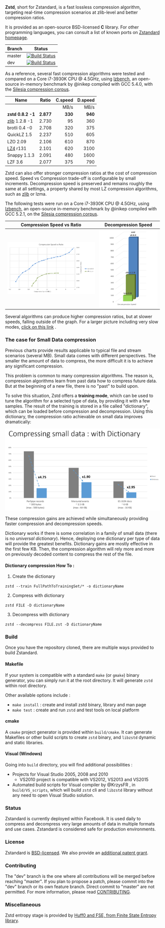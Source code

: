  **Zstd**, short for Zstandard, is a fast lossless compression algorithm,
 targeting real-time compression scenarios at zlib-level and better compression ratios.

It is provided as an open-source BSD-licensed **C** library.
For other programming languages,
you can consult a list of known ports on [Zstandard homepage](http://www.zstd.net/#other-languages).

|Branch      |Status   |
|------------|---------|
|master      | [![Build Status](https://travis-ci.org/facebook/zstd.svg?branch=master)](https://travis-ci.org/facebook/zstd) |
|dev         | [![Build Status](https://travis-ci.org/facebook/zstd.svg?branch=dev)](https://travis-ci.org/facebook/zstd) |

As a reference, several fast compression algorithms were tested and compared on a Core i7-3930K CPU @ 4.5GHz, using [lzbench], an open-source in-memory benchmark by @inikep compiled with GCC 5.4.0, with the [Silesia compression corpus].

[lzbench]: https://github.com/inikep/lzbench
[Silesia compression corpus]: http://sun.aei.polsl.pl/~sdeor/index.php?page=silesia


|Name             | Ratio | C.speed | D.speed |
|-----------------|-------|--------:|--------:|
|                 |       |   MB/s  |  MB/s   |
|**zstd 0.8.2 -1**|**2.877**|**330**| **940** |
| [zlib] 1.2.8 -1 | 2.730 |    95   |   360   |
| brotli 0.4 -0   | 2.708 |   320   |   375   |
| QuickLZ 1.5     | 2.237 |   510   |   605   |
| LZO 2.09        | 2.106 |   610   |   870   |
| [LZ4] r131      | 2.101 |   620   |  3100   |
| Snappy 1.1.3    | 2.091 |   480   |  1600   |
| LZF 3.6         | 2.077 |   375   |   790   |

[zlib]:http://www.zlib.net/
[LZ4]: http://www.lz4.org/

Zstd can also offer stronger compression ratios at the cost of compression speed.
Speed vs Compression trade-off is configurable by small increments. Decompression speed is preserved and remains roughly the same at all settings, a property shared by most LZ compression algorithms, such as [zlib] or lzma.

The following tests were run on a Core i7-3930K CPU @ 4.5GHz, using [lzbench], an open-source in-memory benchmark by @inikep compiled with GCC 5.2.1, on the [Silesia compression corpus].

Compression Speed vs Ratio | Decompression Speed
---------------------------|--------------------
![Compression Speed vs Ratio](images/Cspeed4.png "Compression Speed vs Ratio") | ![Decompression Speed](images/Dspeed4.png "Decompression Speed")

Several algorithms can produce higher compression ratios, but at slower speeds, falling outside of the graph.
For a larger picture including very slow modes, [click on this link](images/DCspeed5.png) .


### The case for Small Data compression

Previous charts provide results applicable to typical file and stream scenarios (several MB). Small data comes with different perspectives. The smaller the amount of data to compress, the more difficult it is to achieve any significant compression.

This problem is common to many compression algorithms. The reason is, compression algorithms learn from past data how to compress future data. But at the beginning of a new file, there is no "past" to build upon.

To solve this situation, Zstd offers a __training mode__, which can be used to tune the algorithm for a selected type of data, by providing it with a few samples. The result of the training is stored in a file called "dictionary", which can be loaded before compression and decompression. Using this dictionary, the compression ratio achievable on small data improves dramatically:

![Compressing Small Data](images/smallData.png "Compressing Small Data")

These compression gains are achieved while simultaneously providing faster compression and decompression speeds.

Dictionary works if there is some correlation in a family of small data (there is no _universal dictionary_).
Hence, deploying one dictionary per type of data will provide the greatest benefits. Dictionary gains are mostly effective in the first few KB. Then, the compression algorithm will rely more and more on previously decoded content to compress the rest of the file.

#### Dictionary compression How To :

1) Create the dictionary

`zstd --train FullPathToTrainingSet/* -o dictionaryName`

2) Compress with dictionary

`zstd FILE -D dictionaryName`

3) Decompress with dictionary

`zstd --decompress FILE.zst -D dictionaryName`

### Build

Once you have the repository cloned, there are multiple ways provided to build Zstandard.

#### Makefile

If your system is compatible with a standard `make` (or `gmake`) binary generator,
you can simply run it at the root directory.
It will generate `zstd` within root directory.

Other available options include :
- `make install` : create and install zstd binary, library and man page
- `make test` : create and run `zstd` and test tools on local platform

#### cmake

A `cmake` project generator is provided within `build/cmake`.
It can generate Makefiles or other build scripts
to create `zstd` binary, and `libzstd` dynamic and static libraries.

#### Visual (Windows)

Going into `build` directory, you will find additional possibilities :
- Projects for Visual Studio 2005, 2008 and 2010
  + VS2010 project is compatible with VS2012, VS2013 and VS2015
- Automated build scripts for Visual compiler by @KrzysFR , in `build/VS_scripts`,
  which will build `zstd` cli and `libzstd` library without any need to open Visual Studio solution.


### Status

Zstandard is currently deployed within Facebook. It is used daily to compress and decompress very large amounts of data in multiple formats and use cases.
Zstandard is considered safe for production environments.

### License

Zstandard is [BSD-licensed](LICENSE). We also provide an [additional patent grant](PATENTS).

### Contributing

The "dev" branch is the one where all contributions will be merged before reaching "master".
If you plan to propose a patch, please commit into the "dev" branch or its own feature branch.
Direct commit to "master" are not permitted.
For more information, please read [CONTRIBUTING](CONTRIBUTING.md).

### Miscellaneous

Zstd entropy stage is provided by [Huff0 and FSE, from Finite State Entropy library](https://github.com/Cyan4973/FiniteStateEntropy).
